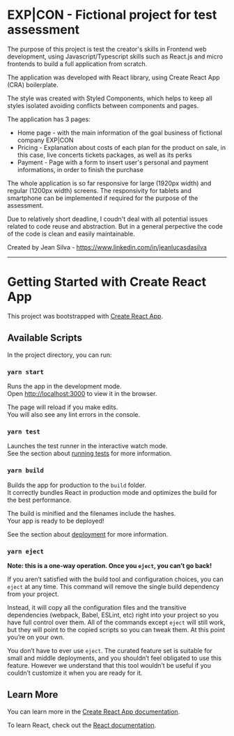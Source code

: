 # EXP|CON - Fictional project for test assessment

The purpose of this project is test the creator's skills in Frontend web development, using Javascript/Typescript skills such as React.js and micro frontends to build a full application from scratch.

The application was developed with React library, using Create React App (CRA) boilerplate.

The style was created with Styled Components, which helps to keep all styles isolated avoiding conflicts between components and pages.

The application has 3 pages:

- Home page - with the main information of the goal business of fictional company EXP|CON
- Pricing - Explanation about costs of each plan for the product on sale, in this case, live concerts tickets packages, as well as its perks
- Payment - Page with a form to insert user's personal and payment informations, in order to finish the purchase

The whole application is so far responsive for large (1920px width) and regular (1200px width) screens. The responsivity for tablets and smartphone can be implemented if required for the purpose of the assessment.

Due to relatively short deadline, I coudn't deal with all potential issues related to code reuse and abstraction. But in a general perpective the code of the code is clean and easily maintainable.

Created by Jean Silva - https://www.linkedin.com/in/jeanlucasdasilva

----------------------------------------------------------------------------------------------------------------------------------------------------------------------------------


# Getting Started with Create React App

This project was bootstrapped with [Create React App](https://github.com/facebook/create-react-app).

## Available Scripts

In the project directory, you can run:

### `yarn start`

Runs the app in the development mode.\
Open [http://localhost:3000](http://localhost:3000) to view it in the browser.

The page will reload if you make edits.\
You will also see any lint errors in the console.

### `yarn test`

Launches the test runner in the interactive watch mode.\
See the section about [running tests](https://facebook.github.io/create-react-app/docs/running-tests) for more information.

### `yarn build`

Builds the app for production to the `build` folder.\
It correctly bundles React in production mode and optimizes the build for the best performance.

The build is minified and the filenames include the hashes.\
Your app is ready to be deployed!

See the section about [deployment](https://facebook.github.io/create-react-app/docs/deployment) for more information.

### `yarn eject`

**Note: this is a one-way operation. Once you `eject`, you can’t go back!**

If you aren’t satisfied with the build tool and configuration choices, you can `eject` at any time. This command will remove the single build dependency from your project.

Instead, it will copy all the configuration files and the transitive dependencies (webpack, Babel, ESLint, etc) right into your project so you have full control over them. All of the commands except `eject` will still work, but they will point to the copied scripts so you can tweak them. At this point you’re on your own.

You don’t have to ever use `eject`. The curated feature set is suitable for small and middle deployments, and you shouldn’t feel obligated to use this feature. However we understand that this tool wouldn’t be useful if you couldn’t customize it when you are ready for it.

## Learn More

You can learn more in the [Create React App documentation](https://facebook.github.io/create-react-app/docs/getting-started).

To learn React, check out the [React documentation](https://reactjs.org/).
